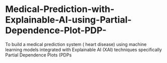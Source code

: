 # Medical-Prediction-with-Explainable-AI-using-Partial-Dependence-Plot-PDP-
To build a medical prediction system ( heart disease) using machine learning models integrated with Explainable AI (XAI) techniques specifically Partial Dependence Plots (PDPs
